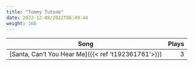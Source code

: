 ```yaml
---
title: "Tommy Tutone"
date: 2022-12-08/2022T06:49:44
weight: 168
---
```




 Song | Plays 
----- | -----:
[Santa, Can’t You Hear Me]({{< ref 't192361761'>}}) | 3
